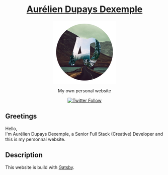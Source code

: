 <h1 align="center">
  <a href="">Aurélien Dupays Dexemple</a>
</h1>

<p align="center">
  <img width="200" align="center" src="./medias/img/logo.png" />
</p>

<p align="center">
  My own personal website
</p>

<p align="center">
  <a href="https://twitter.com/azeldvin">  
    <img alt="Twitter Follow" src="https://img.shields.io/twitter/follow/azeldvin?style=social">
  </a>
</p>

## Greetings
Hello,<br />
I'm Aurélien Dupays Dexemple, a Senior Full Stack (Creative) Developer and this is my personnal website.

## Description 
This website is build with [Gatsby](https://www.gatsbyjs.org/).
